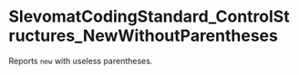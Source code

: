 # SlevomatCodingStandard_ControlStructures_NewWithoutParentheses

Reports `new` with useless parentheses.
